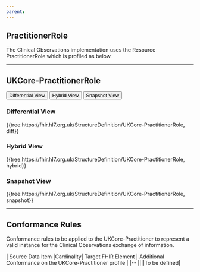```yaml
---
parent: 
---
```

## PractitionerRole

The Clinical Observations implementation uses the Resource PractitionerRole which is profiled as below.

---

## UKCore-PractitionerRole 

<div class="tab">
  <button class="tablinks" onclick="openTab(event, 'Differential View')">Differential View</button>
  <button class="tablinks active" onclick="openTab(event, 'Hybrid View')">Hybrid View</button>
  <button class="tablinks" onclick="openTab(event, 'Snapshot View')">Snapshot View</button>
</div>


<div id="Differential View" class="tabcontent">
  <h3>Differential View</h3>
{{tree:https://fhir.hl7.org.uk/StructureDefinition/UKCore-PractitionerRole, diff}}
</div>

<div id="Hybrid View" class="tabcontent" style="display:block">
  <h3>Hybrid View</h3>
{{tree:https://fhir.hl7.org.uk/StructureDefinition/UKCore-PractitionerRole, hybrid}}
</div>

<div id="Snapshot View" class="tabcontent">
  <h3>Snapshot View</h3>
 {{tree:https://fhir.hl7.org.uk/StructureDefinition/UKCore-PractitionerRole, snapshot}}
</div>

---

 ## Conformance Rules ##

Conformance rules to be applied to the UKCore-Practitioner to represent a valid instance for the  Clinical Observations exchange of information.

| Source Data Item |Cardinality| Target FHIR Element | Additional Conformance on the UKCore-Practitioner profile |
|--
||||To be defined|